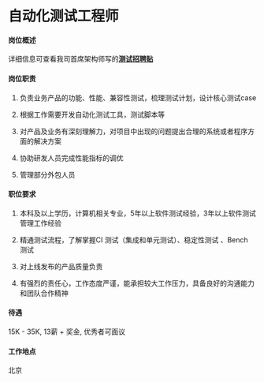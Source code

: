 # 自动化测试工程师

#### 岗位概述
详细信息可查看我司首席架构师写的[**测试招聘贴**](https://www.jianshu.com/p/e9fe32262964)

#### 岗位职责

1. 负责业务产品的功能、性能、兼容性测试，梳理测试计划，设计核心测试case

2. 根据工作需要开发自动化测试工具，测试脚本等

3. 对产品及业务有深刻理解力，对项目中出现的问题提出合理的系统或者程序方面的解决方案

4. 协助研发人员完成性能指标的调优

5. 管理部分外包人员

#### 职位要求

1. 本科及以上学历，计算机相关专业，5年以上软件测试经验，3年以上软件测试管理工作经验

2. 精通测试流程，了解掌握CI 测试（集成和单元测试）、稳定性测试 、Bench 测试

3. 对上线发布的产品质量负责 

4. 有强烈的责任心，工作态度严谨，能承担较大工作压力，具备良好的沟通能力和团队合作精神

#### 待遇

15K - 35K, 13薪 + 奖金, 优秀者可面议

#### 工作地点

北京
